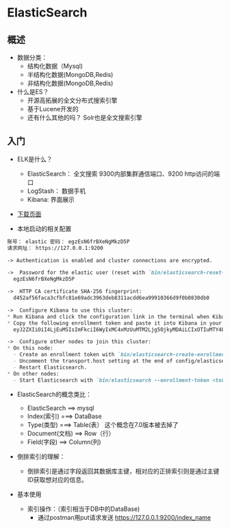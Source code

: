 # ElasticSearch
## 概述
- 数据分类：
    - 结构化数据（Mysql)
    - 半结构化数据(MongoDB,Redis)
    - 非结构化数据(MongoDB,Redis)
- 什么是ES？
    - 开源高拓展的全文分布式搜索引擎
    - 基于Lucene开发的
    - 还有什么其他的吗？ Solr也是全文搜索引擎

## 入门
- ELK是什么？
    - ElasticSearch： 全文搜索 9300内部集群通信端口、9200 http访问的端口
    - LogStash： 数据手机
    - Kibana: 界面展示
- [下载页面](https://www.elastic.co/cn/downloads/?elektra=home&storm=hero)

- 本地启动的相关配置
```markdown
账号： elastic 密码： egzEsN6frBXeNgMkzD5P
请求网址： https://127.0.0.1:9200

-> Authentication is enabled and cluster connections are encrypted.

->  Password for the elastic user (reset with `bin/elasticsearch-reset-password -u elastic`):
  egzEsN6frBXeNgMkzD5P

->  HTTP CA certificate SHA-256 fingerprint:
  d452af56faca3cfbfc81e69adc3963deb8311acdd6ea99910366d9f0b0830db0

->  Configure Kibana to use this cluster:
* Run Kibana and click the configuration link in the terminal when Kibana starts.
* Copy the following enrollment token and paste it into Kibana in your browser (valid for the next 30 minutes):
  eyJ2ZXIiOiI4LjEuMSIsImFkciI6WyIxMC4xMzUuMTM2Ljg5OjkyMDAiLCIxOTIuMTY4LjEuNzo5MjAwIl0sImZnciI6ImQ0NTJhZjU2ZmFjYTNjZmJmYzgxZTY5YWRjMzk2M2RlYjgzMTFhY2RkNmVhOTk5MTAzNjZkOWYwYjA4MzBkYjAiLCJrZXkiOiJmdHJ6M244QnlKNzM5bVkxamgwYTplUUpDUWNyVFE3aWJ6ZjdXRWpYTWx3In0=

->  Configure other nodes to join this cluster:
* On this node:
  - Create an enrollment token with `bin/elasticsearch-create-enrollment-token -s node`.
  - Uncomment the transport.host setting at the end of config/elasticsearch.yml.
  - Restart Elasticsearch.
* On other nodes:
  - Start Elasticsearch with `bin/elasticsearch --enrollment-token <token>`, using the enrollment token that you generated.
```
- ElasticSearch的概念类比：
    - ElasticSearch ==> mysql
    - Index(索引) ===>  DataBase
    - Type(类型) ===> Table(表） 这个概念在7.0版本被去掉了
    - Document(文档) ==> Row（行）
    - Field(字段) ==> Column(列)
    
- 倒排索引的理解：
    - 倒排索引是通过字段返回其数据库主键，相对应的正排索引则是通过主键ID获取想对应的信息。
    
- 基本使用
    - 索引操作：（索引相当于DB中的DataBase)
        - 通过postman用put请求发送 https://127.0.0.1:9200/index_name

